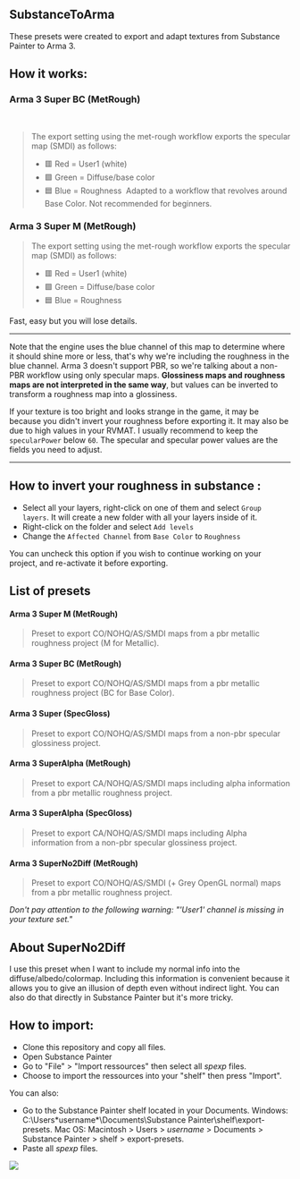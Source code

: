 ## SubstanceToArma

These presets were created to export and adapt textures from Substance Painter to Arma 3.

## How it works:

### Arma 3 Super BC (MetRough)

‎
> The export setting using the met-rough workflow exports the specular map (SMDI) as follows:
> - 🟥 Red = User1 (white)
> - 🟩 Green = Diffuse/base color
> - 🟦 Blue = Roughness
‎ 
Adapted to a workflow that revolves around Base Color. Not recommended for beginners. 
‎


###  Arma 3 Super M (MetRough)

> The export setting using the met-rough workflow exports the specular map (SMDI) as follows:
> - 🟥 Red = User1 (white)
> - 🟩 Green = Diffuse/base color
> - 🟦 Blue = Roughness

Fast, easy but you will lose details.

___

Note that the engine uses the blue channel of this map to determine where it should shine more or less, that's why we're including the roughness in the blue channel. Arma 3 doesn't support PBR, so we're talking about a non-PBR workflow using  only specular maps. **Glossiness maps and roughness maps are not interpreted in the same way**, but values can be inverted to transform a roughness map into a glossiness.

If your texture is too bright and looks strange in the game, it may be because you didn't invert your roughness before exporting it. 
It may also be due to high values in your RVMAT. I usually recommend to keep the `specularPower` below `60`. 
The specular and specular power values are the fields you need to adjust. 
 ___
## How to invert your roughness in substance :

- Select all your layers, right-click on one of them and select `Group layers`. It will create a new folder with all your layers inside of it. 
- Right-click on the folder and select `Add levels`
- Change the `Affected Channel` from `Base Color` to `Roughness`

You can uncheck this option if you wish to continue working on your project, and re-activate it before exporting.


## List of presets 

#### Arma 3 Super M (MetRough)
  > Preset to export CO/NOHQ/AS/SMDI maps from a pbr metallic roughness project (M for Metallic).
#### Arma 3 Super BC (MetRough)
  > Preset to export CO/NOHQ/AS/SMDI maps from a pbr metallic roughness project (BC for Base Color).
#### Arma 3 Super (SpecGloss)
  > Preset to export CO/NOHQ/AS/SMDI maps from a non-pbr specular glossiness project.
#### Arma 3 SuperAlpha (MetRough)
  > Preset to export CA/NOHQ/AS/SMDI maps including alpha information from a pbr metallic roughness project.
#### Arma 3 SuperAlpha (SpecGloss)
  > Preset to export CA/NOHQ/AS/SMDI maps including Alpha information from a non-pbr specular glossiness project.
#### Arma 3 SuperNo2Diff (MetRough)
  > Preset to export CO/NOHQ/AS/SMDI (+ Grey OpenGL normal) maps from a pbr metallic roughness project.


*Don't pay attention to the following warning: "'User1' channel is missing in your texture set."*

## About SuperNo2Diff 
I use this preset when I want to include my normal info into the diffuse/albedo/colormap. Including this information is convenient because it allows you to give an illusion of depth even without indirect light.
You can also do that directly in Substance Painter but it's more tricky.

## How to import:
- Clone this repository and copy all files.
- Open Substance Painter
- Go to "File" > "Import ressources" then select all *spexp* files.
- Choose to import the ressources into your "shelf" then press "Import".

You can also:
- Go to the Substance Painter shelf located in your Documents.
     Windows: C:\Users\*username*\Documents\Substance Painter\shelf\export-presets.
     Mac OS: Macintosh > Users > *username* > Documents > Substance Painter > shelf > export-presets.
- Paste all *spexp* files.


<img src="https://cdn.discordapp.com/attachments/547997340288548874/763912413862821898/exemple.jpg">


